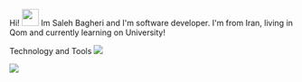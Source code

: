 Hi! <img src="https://raw.githubusercontent.com/MartinHeinz/MartinHeinz/master/wave.gif" width="30px">
Im Saleh Bagheri and I'm software developer. I'm from Iran, living in Qom and currently learning on University! 

Technology and Tools
![](https://img.shields.io/badge/Code-Python-informational?style=for-the-badge&logo=Python&logoColor=white&color=2bbc8a)

<img align="center" src="https://github-readme-stats.vercel.app/api/<CARD_TYPE>/?username=<USERNAME>&theme=<THEME_NAME>" />
